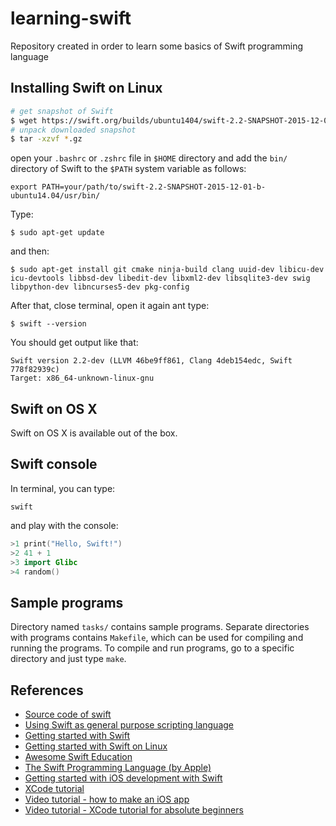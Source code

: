 learning-swift
==============
Repository created in order to learn some basics of Swift programming language

Installing Swift on Linux
-------------------------

```bash
# get snapshot of Swift
$ wget https://swift.org/builds/ubuntu1404/swift-2.2-SNAPSHOT-2015-12-01-b/swift-2.2-SNAPSHOT-2015-12-01-b-ubuntu14.04.tar.gz
# unpack downloaded snapshot
$ tar -xzvf *.gz
```

open your `.bashrc` or `.zshrc` file in `$HOME` directory and add the `bin/` directory of Swift to the `$PATH` system variable as follows:

```
export PATH=your/path/to/swift-2.2-SNAPSHOT-2015-12-01-b-ubuntu14.04/usr/bin/
```

Type:

```
$ sudo apt-get update
```

and then:

```
$ sudo apt-get install git cmake ninja-build clang uuid-dev libicu-dev icu-devtools libbsd-dev libedit-dev libxml2-dev libsqlite3-dev swig libpython-dev libncurses5-dev pkg-config
```

After that, close terminal, open it again ant type:

```
$ swift --version
```

You should get output like that:

```
Swift version 2.2-dev (LLVM 46be9ff861, Clang 4deb154edc, Swift 778f82939c)
Target: x86_64-unknown-linux-gnu
```

Swift on OS X
-------------

Swift on OS X is available out of the box.

Swift console
-------------

In terminal, you can type:

```
swift
```

and play with the console:

```swift
>1 print("Hello, Swift!")
>2 41 + 1
>3 import Glibc
>4 random()
```

Sample programs
---------------

Directory named `tasks/` contains sample programs. Separate directories with programs contains `Makefile`, which can be used for compiling and running the programs. To compile and run programs, go to a specific directory and just type `make`.

References
----------
- [Source code of swift](https://github.com/apple/swift)
- [Using Swift as general purpose scripting language](http://www.strathweb.com/2014/06/using-swift-general-purpose-scripting-language/)
- [Getting started with Swift](https://swift.org/getting-started/)
- [Getting started with Swift on Linux](https://www.twilio.com/blog/2015/12/getting-started-with-swift-on-linux.html)
- [Awesome Swift Education](https://github.com/hsavit1/Awesome-Swift-Education)
- [The Swift Programming Language (by Apple)](https://developer.apple.com/library/content/documentation/Swift/Conceptual/Swift_Programming_Language/index.html)
- [Getting started with iOS development with Swift](https://developer.apple.com/library/content/referencelibrary/GettingStarted/DevelopiOSAppsSwift/)
- [XCode tutorial](https://codewithchris.com/xcode-tutorial/)
- [Video tutorial - how to make an iOS app](https://www.youtube.com/watch?v=5b91dFhZz0g)
- [Video tutorial - XCode tutorial for absolute beginners](https://www.youtube.com/watch?v=xsohzfdeDng)
